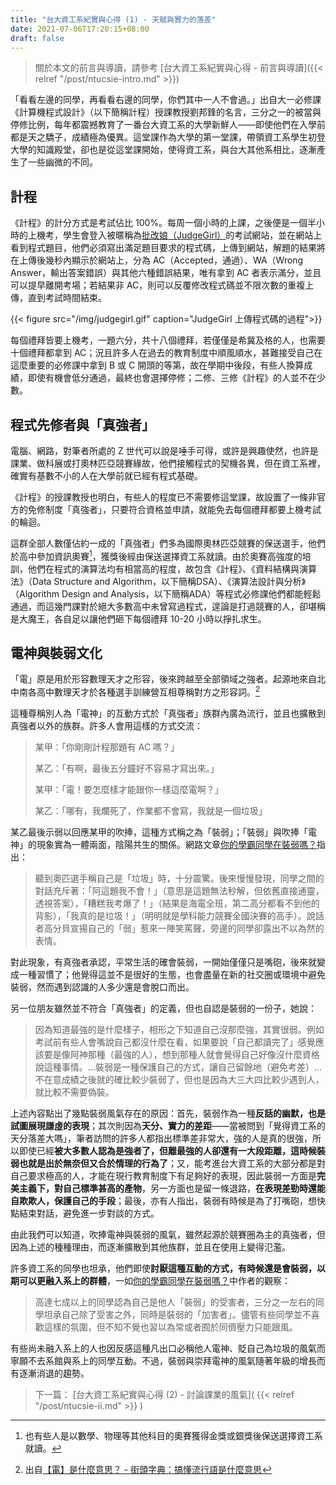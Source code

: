 ```yaml
---
title: "台大資工系紀實與心得 (1) - 天賦與實力的落差"
date: 2021-07-06T17:20:15+08:00
draft: false
---
```


> 關於本文的前言與導讀，請參考 [台大資工系紀實與心得 - 前言與導讀]({{< relref "/post/ntucsie-intro.md" >}})

「看看左邊的同學，再看看右邊的同學，你們其中一人不會過。」出自大一必修課《計算機程式設計》（以下簡稱計程）授課教授劉邦鋒的名言，三分之一的被當與停修比例，每年都震撼教育了一番台大資工系的大學新鮮人——即使他們在入學前都是天之驕子，成績極為優異。這堂課作為大學的第一堂課，帶領資工系學生初登大學的知識殿堂，卻也是從這堂課開始，使得資工系，與台大其他系相比，逐漸產生了一些幽微的不同。

## 計程

《計程》的計分方式是考試佔比 100%。每周一個小時的上課，之後便是一個半小時的上機考，學生會登入被暱稱為[批改娘（JudgeGirl）](https://judgegirl.csie.org)的考試網站，並在網站上看到程式題目，他們必須寫出滿足題目要求的程式碼，上傳到網站，解題的結果將在上傳後幾秒內顯示於網站上，分為 AC（Accepted，通過）、WA（Wrong Answer，輸出答案錯誤）與其他六種錯誤結果，唯有拿到 AC 者表示滿分，並且可以提早離開考場；若結果非 AC，則可以反覆修改程式碼並不限次數的重複上傳，直到考試時間結束。

{{< figure src="/img/judgegirl.gif" caption="JudgeGirl 上傳程式碼的過程">}}

每個禮拜皆要上機考，一題六分，共十八個禮拜，若僅僅是希冀及格的人，也需要十個禮拜都拿到 AC；況且許多人在過去的教育制度中順風順水，甚難接受自己在這麼重要的必修課中拿到 B 或 C 開頭的等第，故在學期中後段，有些人換算成績，即使有機會低分通過，最終也會選擇停修；二修、三修《計程》的人並不在少數。

## 程式先修者與「真強者」

電腦、網路，對筆者所處的 Z 世代可以說是唾手可得，或許是興趣使然，也許是課業、做科展或打奧林匹亞競賽緣故，他們接觸程式的契機各異，但在資工系裡，確實有基數不小的人在大學前就已經有程式基礎。

《計程》的授課教授也明白，有些人的程度已不需要修這堂課，故設置了一條非官方的免修制度「真強者」，只要符合資格並申請，就能免去每個禮拜都要上機考試的輪迴。

這群全部人數僅佔約一成的「真強者」們多為國際奧林匹亞競賽的保送選手，他們於高中參加資訊奧賽[^1]，獲獎後經由保送選擇資工系就讀。由於奧賽高強度的培訓，他們在程式的演算法均有相當高的程度，故包含《計程》、《資料結構與演算法》（Data Structure and Algorithm，以下簡稱DSA）、《演算法設計與分析》（Algorithm Design and Analysis，以下簡稱ADA）等程式必修課他們都能輕鬆通過，而這幾門課對於絕大多數高中未曾寫過程式，遑論是打過競賽的人，卻堪稱是大魔王，各自足以讓他們砸下每個禮拜 10-20 小時以掙扎求生。

## 電神與裝弱文化

「電」原是用於形容數理天才之形容，後來跨越至全部領域之強者。起源地來自北中南各高中數理天才於各種選手訓練營互相尊稱對方之形容詞。[^2]

這種尊稱別人為「電神」的互動方式於「真強者」族群內廣為流行，並且也擴散到真強者以外的族群。許多人會用這樣的方式交流：

> 某甲：「你剛剛計程那題有 AC 嗎？」
>
> 某乙：「有啊，最後五分鐘好不容易才寫出來。」
>
> 某甲：「電！要怎麼樣才能跟你一樣這麼電啊？」
>
> 某乙：「哪有，我爛死了，作業都不會寫，我就是一個垃圾」

某乙最後示弱以回應某甲的吹捧，這種方式稱之為「裝弱」；「裝弱」與吹捧「電神」的現象實為一體兩面，陰陽共生的關係。網路文章[你的學霸同學在裝弱嗎？](https://lauraliuk3.medium.com/你的學霸同學在裝弱嗎-6c7c6ba6b183)指出：

> 聽到奧匹選手稱自己是「垃圾」時，十分震驚。後來慢慢發現，同學之間的對話充斥著：「阿這題我不會！」（意思是這題無法秒解，但依舊直接通靈，透視答案），「糟糕我考爆了！」（結果是海電全班，第二高分都看不到他的背影），「我真的是垃圾！」（明明就是學科能力競賽全國決賽的高手）。說話者高分貝宣揚自己的「弱」惹來一陣笑罵聲，旁邊的同學卻露出不以為然的表情。

對此現象，有真強者承認，平常生活的確會裝弱，一開始僅僅只是嘴砲，後來就變成一種習慣了；他覺得這並不是很好的生態，也會盡量在新的社交圈或環境中避免裝弱，然而遇到認識的人多少還是會脫口而出。

另一位朋友雖然並不符合「真強者」的定義，但也自認是裝弱的一份子，她說：

> 因為知道最強的是什麼樣子，相形之下知道自己沒那麼強，其實很弱。例如考試前有些人會嘴說自己都沒什麼在看，如果要說「自己都讀完了」感覺應該要是像阿神那種（最強的人），想到那種人就會覺得自己好像沒什麼資格說這種事情。…裝弱是一種保護自己的方式，讓自己留餘地（避免考差）…不在意成績之後就的確比較少裝弱了，但也是因為大三大四比較少遇到人，就比較不需要偽裝。

上述內容點出了幾點裝弱風氣存在的原因：首先，裝弱作為一種**反話的幽默，也是試圖展現謙虛的表現**；其次則因為**天分、實力的差距**——當被問到「覺得資工系的天分落差大嗎」，筆者訪問的許多人都指出標準差非常大，強的人是真的很強，所以即使已經**被大多數人認為是強者了，但離最強的人卻還有一大段距離，這時候裝弱也就是出於無奈但又合於情理的行為了**；又，能考進台大資工系的大部分都是對自己要求極高的人，才能在現行教育制度下有足夠好的表現，因此裝弱一方面是**完美主義下，對自己標準甚高的產物**，另一方面也是留一條退路，**在表現差勁時還能自欺欺人，保護自己的手段**；最後，亦有人指出，裝弱有時候是為了打嘴砲，想快點結束對話，避免進一步對談的方式。

由此我們可以知道，吹捧電神與裝弱的風氣，雖然起源於競賽圈為主的真強者，但因為上述的種種理由，而逐漸擴散到其他族群，並且在使用上變得氾濫。

許多資工系的同學也坦承，他們即使**討厭這種互動的方式，有時候還是會裝弱，以期可以更融入系上的群體**，一如[你的學霸同學在裝弱嗎？](https://lauraliuk3.medium.com/你的學霸同學在裝弱嗎-6c7c6ba6b183)中作者的觀察：

> 高達七成以上的同學認為自己是他人「裝弱」的受害者，三分之一左右的同學坦承自己除了受害之外，同時是裝弱的「加害者」。儘管有些同學並不喜歡這樣的氛圍，但不知不覺也習以為常或者囿於同儕壓力只能跟風。

有些尚未融入系上的人也因反感這種凡出口必稱他人電神、貶自己為垃圾的風氣而寧願不去系館與系上的同學互動。不過，裝弱與崇拜電神的風氣隨著年級的增長而有逐漸消退的趨勢。

> 下一篇： [台大資工系紀實與心得 (2) - 討論課業的風氣]( {{< relref "/post/ntucsie-ii.md" >}} )

[^1]: 也有些人是以數學、物理等其他科目的奧賽獲得金獎或銀獎後保送選擇資工系就讀。
[^2]: 出自[【電】是什麼意思？ - 街頭字典：搞懂流行語是什麼意思](https://memes.tw/dict/define?q=%E9%9B%BB)